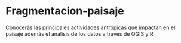 # Fragmentacion-paisaje
Conocerás las principales actividades antrópicas que impactan en el paisaje además el análisis de los datos a través de QGIS y R
